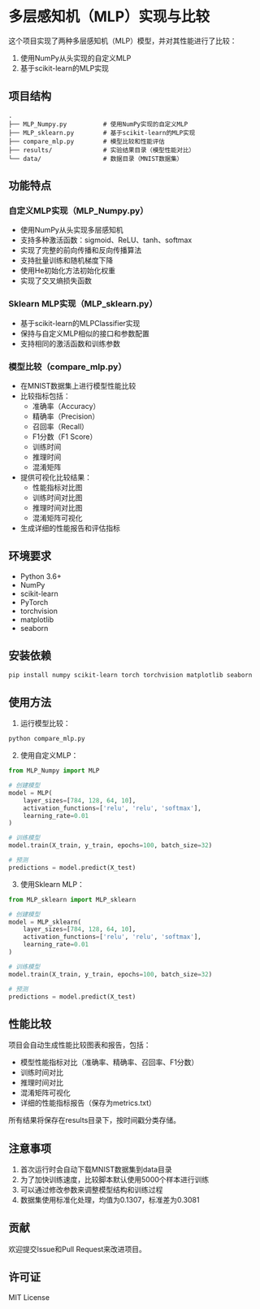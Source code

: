 # 多层感知机（MLP）实现与比较

这个项目实现了两种多层感知机（MLP）模型，并对其性能进行了比较：
1. 使用NumPy从头实现的自定义MLP
2. 基于scikit-learn的MLP实现

## 项目结构

```
.
├── MLP_Numpy.py          # 使用NumPy实现的自定义MLP
├── MLP_sklearn.py        # 基于scikit-learn的MLP实现
├── compare_mlp.py        # 模型比较和性能评估
├── results/              # 实验结果目录（模型性能对比）
└── data/                 # 数据目录（MNIST数据集）
```

## 功能特点

### 自定义MLP实现（MLP_Numpy.py）
- 使用NumPy从头实现多层感知机
- 支持多种激活函数：sigmoid、ReLU、tanh、softmax
- 实现了完整的前向传播和反向传播算法
- 支持批量训练和随机梯度下降
- 使用He初始化方法初始化权重
- 实现了交叉熵损失函数

### Sklearn MLP实现（MLP_sklearn.py）
- 基于scikit-learn的MLPClassifier实现
- 保持与自定义MLP相似的接口和参数配置
- 支持相同的激活函数和训练参数

### 模型比较（compare_mlp.py）
- 在MNIST数据集上进行模型性能比较
- 比较指标包括：
  - 准确率（Accuracy）
  - 精确率（Precision）
  - 召回率（Recall）
  - F1分数（F1 Score）
  - 训练时间
  - 推理时间
  - 混淆矩阵
- 提供可视化比较结果：
  - 性能指标对比图
  - 训练时间对比图
  - 推理时间对比图
  - 混淆矩阵可视化
- 生成详细的性能报告和评估指标

## 环境要求

- Python 3.6+
- NumPy
- scikit-learn
- PyTorch
- torchvision
- matplotlib
- seaborn

## 安装依赖

```bash
pip install numpy scikit-learn torch torchvision matplotlib seaborn
```

## 使用方法

1. 运行模型比较：
```bash
python compare_mlp.py
```

2. 使用自定义MLP：
```python
from MLP_Numpy import MLP

# 创建模型
model = MLP(
    layer_sizes=[784, 128, 64, 10],
    activation_functions=['relu', 'relu', 'softmax'],
    learning_rate=0.01
)

# 训练模型
model.train(X_train, y_train, epochs=100, batch_size=32)

# 预测
predictions = model.predict(X_test)
```

3. 使用Sklearn MLP：
```python
from MLP_sklearn import MLP_sklearn

# 创建模型
model = MLP_sklearn(
    layer_sizes=[784, 128, 64, 10],
    activation_functions=['relu', 'relu', 'softmax'],
    learning_rate=0.01
)

# 训练模型
model.train(X_train, y_train, epochs=100, batch_size=32)

# 预测
predictions = model.predict(X_test)
```

## 性能比较

项目会自动生成性能比较图表和报告，包括：
- 模型性能指标对比（准确率、精确率、召回率、F1分数）
- 训练时间对比
- 推理时间对比
- 混淆矩阵可视化
- 详细的性能指标报告（保存为metrics.txt）

所有结果将保存在results目录下，按时间戳分类存储。

## 注意事项

1. 首次运行时会自动下载MNIST数据集到data目录
2. 为了加快训练速度，比较脚本默认使用5000个样本进行训练
3. 可以通过修改参数来调整模型结构和训练过程
4. 数据集使用标准化处理，均值为0.1307，标准差为0.3081

## 贡献

欢迎提交Issue和Pull Request来改进项目。

## 许可证

MIT License 